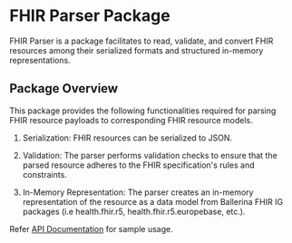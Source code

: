 # FHIR Parser Package

FHIR Parser is a package facilitates to read, validate, and convert FHIR resources among their serialized formats and structured in-memory representations.

## Package Overview

This package provides the following functionalities required for parsing FHIR resource payloads to corresponding FHIR resource models.

1. Serialization: FHIR resources can be serialized to JSON.

2. Validation: The parser performs validation checks to ensure that the parsed resource adheres to the FHIR specification's rules and constraints.

3. In-Memory Representation: The parser creates an in-memory representation of the resource as a data model from Ballerina FHIR IG packages (i.e health.fhir.r5, health.fhir.r5.europebase, etc.).

Refer [API Documentation](https://lib.ballerina.io/ballerinax/health.fhir.r5.parser) for sample usage.

